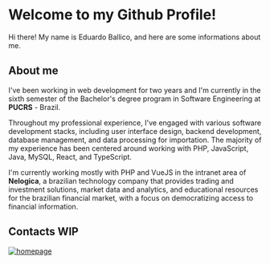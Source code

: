 # Welcome to my Github Profile!

Hi there! My name is Eduardo Ballico, and here are some informations about me.

## About me

I've been working in web development for two years and I'm currently in the sixth semester of the Bachelor's degree program in Software Engineering at **PUCRS** - Brazil. 

Throughout my professional experience, I've engaged with various software development stacks, including user interface design, backend development, database management, and data processing for importation. The majority of my experience has been centered around working with PHP, JavaScript, Java, MySQL, React, and TypeScript.  

I'm currently working mostly with PHP and VueJS in the intranet area of **Nelogica**, a brazilian technology company that provides trading and investment solutions, market data and analytics, and educational resources for the brazilian financial market, with a focus on democratizing access to financial information.

## Contacts WIP
[![homepage](http://commonmark.org/help/images/favicon.png)](http://commonmark.org "Instagram")



<!--
### ToDo

- 🔭 I’m currently working on ...
- 🌱 I’m currently learning ...
- 👯 I’m looking to collaborate on ...
- 🤔 I’m looking for help with ...
- 💬 Ask me about ...
- 📫 How to reach me: ...
- 😄 Pronouns: ...
- ⚡ Fun fact: ...

-->
